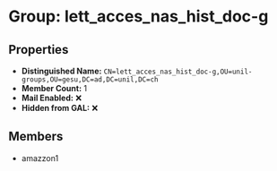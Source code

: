# Group: lett_acces_nas_hist_doc-g

## Properties

- **Distinguished Name:** `CN=lett_acces_nas_hist_doc-g,OU=unil-groups,OU=gesu,DC=ad,DC=unil,DC=ch`
- **Member Count:** 1
- **Mail Enabled:** ❌
- **Hidden from GAL:** ❌

## Members

- amazzon1
